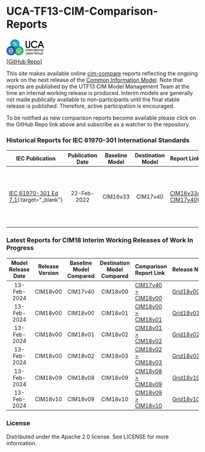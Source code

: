 # UCA-TF13-CIM-Comparison-Reports
![image](readme-icons/image-header-1.png)  
\[[GitHub Repo](https://github.com/cimug-org/UCA-TF13-CIM-Comparison-Reports)\]

This site makes available online [cim-compare](https://cim-compare.ucaiug.io/) reports reflecting the ongoing work on the next release of the [Common Information Model](https://en.wikipedia.org/wiki/Common_Information_Model_(electricity)). Note that reports are published by the UTF13 CIM Model Management Team at the time an internal working release is produced. Interim models are generally not made publically available to non-participants until the final stable release is published. Therefore, active participation is encouraged.

To be notified as new comparison reports become available please click on the GitHub Repo link above and subscribe as a watcher to the repository.

### Historical Reports for IEC 61970-301 International Standards

 IEC Publication | Publication Date | Baseline Model | Destination Model | Report Link | Comments
-----------------|:----------------:|:--------------:|:-----------------:|:------------|:----------------- 
[IEC 61970-301 Ed 7.1](https://webstore.iec.ch/en/publication/74467){:target="_blank"} | 22-Feb-2022 | CIM16v33 | CIM17v40 | [CIM16v33c > CIM17v40](https://utf13-reports.ucaiug.io/16v33c-17v40/comparison-report.html){:target="_blank"} | Comparison report of the UML differences between Ed 6.0 and Ed 7.1 of IEC 61970-301.

### Latest Reports for CIM18 Interim Working Releases of Work In Progress

 Model Release Date | Release Version | Baseline Model Compared| Destination Model Compared | Comparison Report Link | Release Notes
:------------------:|:---------------:|:----------------------:|:--------------------------:|:---------------------- |:-------------
13-Feb-2024 | CIM18v00 | CIM17v40 | CIM18v00 | [CIM17v40 > CIM18v00](https://utf13-reports.ucaiug.io/17v40-18v00/comparison-report.html) | [Grid18v00_ReleaseNotes.pdf](https://utf13-reports.ucaiug.io/17v40-18v00/Grid18v00_ReleaseNotes.pdf)
13-Feb-2024 | CIM18v00 | CIM18v00 | CIM18v01 | [CIM18v00 > CIM18v01](https://utf13-reports.ucaiug.io/18v00-18v01/comparison-report.html) | [Grid18v01_ReleaseNotes.pdf](https://utf13-reports.ucaiug.io/18v00-18v01/Grid18v01_ReleaseNotes.pdf)
13-Feb-2024 | CIM18v00 | CIM18v01 | CIM18v02 | [CIM18v01 > CIM18v02](https://utf13-reports.ucaiug.io/18v01-18v02/comparison-report.html) | [Grid18v02_ReleaseNotes.pdf](https://utf13-reports.ucaiug.io/18v01-18v02/Grid18v02_ReleaseNotes.pdf)
13-Feb-2024 | CIM18v00 | CIM18v02 | CIM18v03 | [CIM18v02 > CIM18v03](https://utf13-reports.ucaiug.io/18v02-18v03/comparison-report.html) | [Grid18v03_ReleaseNotes.pdf](https://utf13-reports.ucaiug.io/18v02-18v03/Grid18v03_ReleaseNotes.pdf)
13-Feb-2024 | CIM18v09 | CIM18v08 | CIM18v09 | [CIM18v08 > CIM18v09](https://utf13-reports.ucaiug.io/18v08-18v09/comparison-report.html) | [Grid18v19_ReleaseNotes.pdf](https://utf13-reports.ucaiug.io/18v08-18v09/Grid18v09_ReleaseNotes.pdf)
13-Feb-2024 | CIM18v10 | CIM18v09 | CIM18v10 | [CIM18v09 > CIM18v10](https://utf13-reports.ucaiug.io/18v09-18v10/comparison-report.html) | [Grid18v10_ReleaseNotes.pdf](https://utf13-reports.ucaiug.io/18v09-18v10/Grid18v10_ReleaseNotes.pdf)

### License
Distributed under the Apache 2.0 license. See LICENSE for more information.
